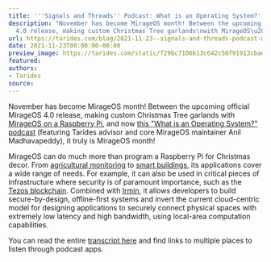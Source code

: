 ```yaml
---
title: '''Signals and Threads'' Podcast: What is an Operating System?'
description: "November has become MirageOS month! Between the upcoming official MirageOS
  4.0 release, making custom Christmas Tree garlands\nwith MirageOS\u2026"
url: https://tarides.com/blog/2021-11-23--signals-and-threads-podcast-what-is-an-operating-system
date: 2021-11-23T00:00:00-00:00
preview_image: https://tarides.com/static/f29bc7106b13c642c50f91913cbade3e/dcbfe/anilpodcast.jpg
featured:
authors:
- Tarides
source:
---
```


<p>November has become MirageOS month! Between the upcoming official MirageOS 4.0 release, making custom Christmas Tree garlands
with <a href="https://tarides.com/blog/2021-11-11-mirageos-workshop-working-with-the-raspberry-pi-4">MirageOS on a Raspberry Pi</a>,
and now <a href="https://signalsandthreads.com/what-is-an-operating-system - [1 Client error: Timeout was reached]">this &quot;What is an Operating System?&quot; podcast</a> (featuring Tarides advisor and core MirageOS maintainer Anil Madhavapeddy), it truly is MirageOS month!</p>
<p>MirageOS can do much more than program a Raspberry Pi for Christmas decor. From
<a href="https://tarides.com/blog/2021-11-18-tarides-hyper-partners-in-agricultural-innovation">agricultural monitoring</a> to
<a href="https://tarides.com/blog/2021-06-29-tarides-introduces-osmose-at-the-open-source-innovation-sprint">smart buildings</a>, its
applications cover a wide range of needs. For example, it can also be used in critical pieces of infrastructure where security is of paramount importance, such as the <a href="https://tarides.com/blog/2020-04-20-the-future-of-tezos-on-mirageos">Tezos blockchain</a>.
Combined with <a href="https://irmin.org">Irmin</a>, it allows developers to build secure-by-design, offline-first systems and invert
the current cloud-centric model for designing applications to securely connect physical spaces with extremely low latency
and high bandwidth, using local-area computation capabilities.</p>
<p>You can read the entire <a href="https://signalsandthreads.com/what-is-an-operating-system - [1 Client error: Timeout was reached]/">transcript here</a> and find links to multiple places to listen through podcast apps.</p>
